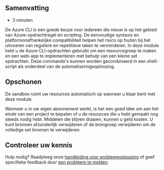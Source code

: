 ## Samenvatting

-   3 minuten

De Azure CLI is een goede keuze voor iedereen die nieuw is op het gebied
van Azure-opdrachtregel en scripting. De eenvoudige syntaxis en
platformonafhankelijke compatibiliteit helpen het risico op fouten bij
het uitvoeren van reguliere en repetitieve taken te verminderen. In deze
module hebt u de Azure CLI-opdrachten gebruikt om een resourcegroep te
maken en een web-app te implementeren met behulp van een kleine set
opdrachten. Deze commando's kunnen worden gecombineerd in een
shell-script als onderdeel van de automatiseringsoplossing.

## Opschonen

De sandbox ruimt uw resources automatisch op wanneer u klaar bent met
deze module.

Wanneer u in uw eigen abonnement werkt, is het een goed idee om aan het
einde van een project te bepalen of u de resources die u hebt gemaakt
nog steeds nodig hebt. Middelen die blijven draaien, kunnen u geld
kosten. U kunt bronnen afzonderlijk verwijderen of de brongroep
verwijderen om de volledige set bronnen te verwijderen.

## Controleer uw kennis

Hulp nodig? Raadpleeg onze [handleiding voor
probleemoplossing](https://docs.microsoft.com/en-us/learn/support/troubleshooting?uid=learn.control-azure-services-with-cli.6-summary&documentId=fb47adc7-2593-ba24-c58b-d3b849d82f68&versionIndependentDocumentId=9de0e339-1673-8d21-373e-8a6fa7c2df03&contentPath=%2FMicrosoftDocs%2Flearn-pr%2Fblob%2Flive%2Flearn-pr%2Fazure%2Fcontrol-azure-services-with-cli%2F6-summary.yml&url=https%3A%2F%2Fdocs.microsoft.com%2Fen-us%2Flearn%2Fmodules%2Fcontrol-azure-services-with-cli%2F6-summary&author=dbradish)
of geef specifieke feedback door [een probleem te
melden](https://docs.microsoft.com/en-us/learn/support/troubleshooting?uid=learn.control-azure-services-with-cli.6-summary&documentId=fb47adc7-2593-ba24-c58b-d3b849d82f68&versionIndependentDocumentId=9de0e339-1673-8d21-373e-8a6fa7c2df03&contentPath=%2FMicrosoftDocs%2Flearn-pr%2Fblob%2Flive%2Flearn-pr%2Fazure%2Fcontrol-azure-services-with-cli%2F6-summary.yml&url=https%3A%2F%2Fdocs.microsoft.com%2Fen-us%2Flearn%2Fmodules%2Fcontrol-azure-services-with-cli%2F6-summary&author=dbradish#report-feedback).
